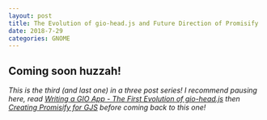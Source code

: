 ```yaml
---
layout: post
title: The Evolution of gio-head.js and Future Direction of Promisify
date: 2018-7-29
categories: GNOME
---
```


## Coming soon huzzah!

*This is the third (and last one) in a three post series! I recommend pausing here, read [Writing a GIO App - The First Evolution of gio-head.js](https://avizajac.com/gnome/2018/07/25/creating-gio-head.html) then [Creating Promisify for GJS](https://avizajac.com/gnome/2018/07/25/creating-promisify.html) before coming back to this one!*